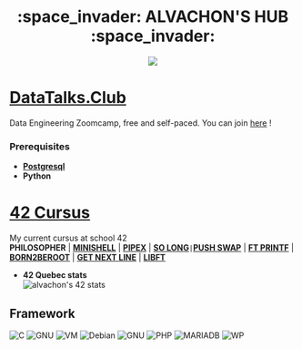 <p align="center">
<h1 align="center"> :space_invader: ALVACHON'S HUB :space_invader: </h1>
</p>
<p align="center">
  <img src="https://media.giphy.com/media/CuuSHzuc0O166MRfjt/giphy.gif">
</p>

# [DataTalks.Club](https://datatalks.club/)
Data Engineering Zoomcamp, free and self-paced. You can join [here](https://github.com/DataTalksClub/data-engineering-zoomcamp) !
### Prerequisites
* [**Postgresql**](https://github.com/alvachon/postgres_note)
* **Python**

# [42 Cursus](https://42quebec.com/)
My current cursus at school 42\
 **PHILOSOPHER** | [**MINISHELL**](https://github.com/alvachon/minishell) | [**PIPEX**](https://github.com/alvachon/42_pipex) | [**SO LONG**](https://github.com/alvachon/42_so_long)`|`[**PUSH SWAP**](https://github.com/alvachon/42_push_swap) | [**FT PRINTF**](https://github.com/alvachon/42_ft_printf) | [**BORN2BEROOT**](https://github.com/alvachon/42_born2beroot) | [**GET NEXT LINE**](https://github.com/alvachon/42_get_next_line) | [**LIBFT**](https://github.com/alvachon/42_libft)
* **42 Quebec stats**\
![alvachon's 42 stats](https://badge42.vercel.app/api/v2/clb9zrpvt00250fl97rqy9hie/stats?cursusId=21&coalitionId=249)

## Framework
![C](https://img.shields.io/badge/C-00599C?style=for-the-badge&logo=c&logoColor=white)   ![GNU](https://img.shields.io/badge/GNU%20Bash-4EAA25?style=for-the-badge&logo=GNU%20Bash&logoColor=white)   ![VM](https://img.shields.io/badge/VirtualBox-21416b?style=for-the-badge&logo=VirtualBox&logoColor=white)  ![Debian](https://img.shields.io/badge/Debian-A81D33?style=for-the-badge&logo=debian&logoColor=white)  ![GNU](https://img.shields.io/badge/GNU%20Bash-4EAA25?style=for-the-badge&logo=GNU%20Bash&logoColor=white)   ![PHP](https://img.shields.io/badge/PHP-777BB4?style=for-the-badge&logo=php&logoColor=white)   ![MARIADB](https://img.shields.io/badge/MariaDB-003545?style=for-the-badge&logo=mariadb&logoColor=white)   ![WP](https://img.shields.io/badge/Wordpress-21759B?style=for-the-badge&logo=wordpress&logoColor=white)
